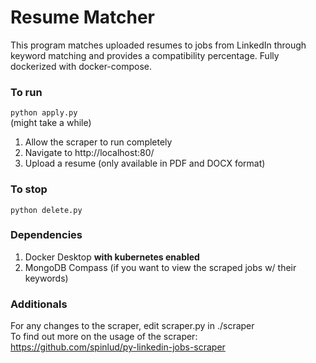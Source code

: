 # Resume Matcher

This program matches uploaded resumes to jobs from LinkedIn through keyword matching and provides a compatibility percentage. Fully dockerized with docker-compose.

### To run
`python apply.py`\
(might take a while)

1. Allow the scraper to run completely
2. Navigate to http://localhost:80/
3. Upload a resume (only available in PDF and DOCX format)


### To stop

`python delete.py`


### Dependencies

1. Docker Desktop **with kubernetes enabled**
2. MongoDB Compass (if you want to view the scraped jobs w/ their keywords)


### Additionals

For any changes to the scraper, edit scraper.py in ./scraper\
To find out more on the usage of the scraper: https://github.com/spinlud/py-linkedin-jobs-scraper

